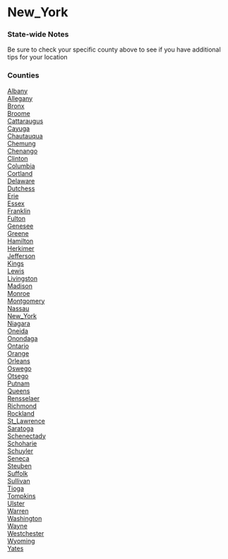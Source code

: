 # New_York

### State-wide Notes
Be sure to check your specific county above to see if you have additional tips for your location

### Counties
[Albany](Albany.md)\
[Allegany](Allegany.md)\
[Bronx](Bronx.md)\
[Broome](Broome.md)\
[Cattaraugus](Cattaraugus.md)\
[Cayuga](Cayuga.md)\
[Chautauqua](Chautauqua.md)\
[Chemung](Chemung.md)\
[Chenango](Chenango.md)\
[Clinton](Clinton.md)\
[Columbia](Columbia.md)\
[Cortland](Cortland.md)\
[Delaware](Delaware.md)\
[Dutchess](Dutchess.md)\
[Erie](Erie.md)\
[Essex](Essex.md)\
[Franklin](Franklin.md)\
[Fulton](Fulton.md)\
[Genesee](Genesee.md)\
[Greene](Greene.md)\
[Hamilton](Hamilton.md)\
[Herkimer](Herkimer.md)\
[Jefferson](Jefferson.md)\
[Kings](Kings.md)\
[Lewis](Lewis.md)\
[Livingston](Livingston.md)\
[Madison](Madison.md)\
[Monroe](Monroe.md)\
[Montgomery](Montgomery.md)\
[Nassau](Nassau.md)\
[New_York](New_York.md)\
[Niagara](Niagara.md)\
[Oneida](Oneida.md)\
[Onondaga](Onondaga.md)\
[Ontario](Ontario.md)\
[Orange](Orange.md)\
[Orleans](Orleans.md)\
[Oswego](Oswego.md)\
[Otsego](Otsego.md)\
[Putnam](Putnam.md)\
[Queens](Queens.md)\
[Rensselaer](Rensselaer.md)\
[Richmond](Richmond.md)\
[Rockland](Rockland.md)\
[St_Lawrence](St_Lawrence.md)\
[Saratoga](Saratoga.md)\
[Schenectady](Schenectady.md)\
[Schoharie](Schoharie.md)\
[Schuyler](Schuyler.md)\
[Seneca](Seneca.md)\
[Steuben](Steuben.md)\
[Suffolk](Suffolk.md)\
[Sullivan](Sullivan.md)\
[Tioga](Tioga.md)\
[Tompkins](Tompkins.md)\
[Ulster](Ulster.md)\
[Warren](Warren.md)\
[Washington](Washington.md)\
[Wayne](Wayne.md)\
[Westchester](Westchester.md)\
[Wyoming](Wyoming.md)\
[Yates](Yates.md)